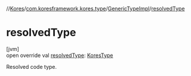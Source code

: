 //[Kores](../../../index.md)/[com.koresframework.kores.type](../index.md)/[GenericTypeImpl](index.md)/[resolvedType](resolved-type.md)

# resolvedType

[jvm]\
open override val [resolvedType](resolved-type.md): [KoresType](../-kores-type/index.md)

Resolved code type.
